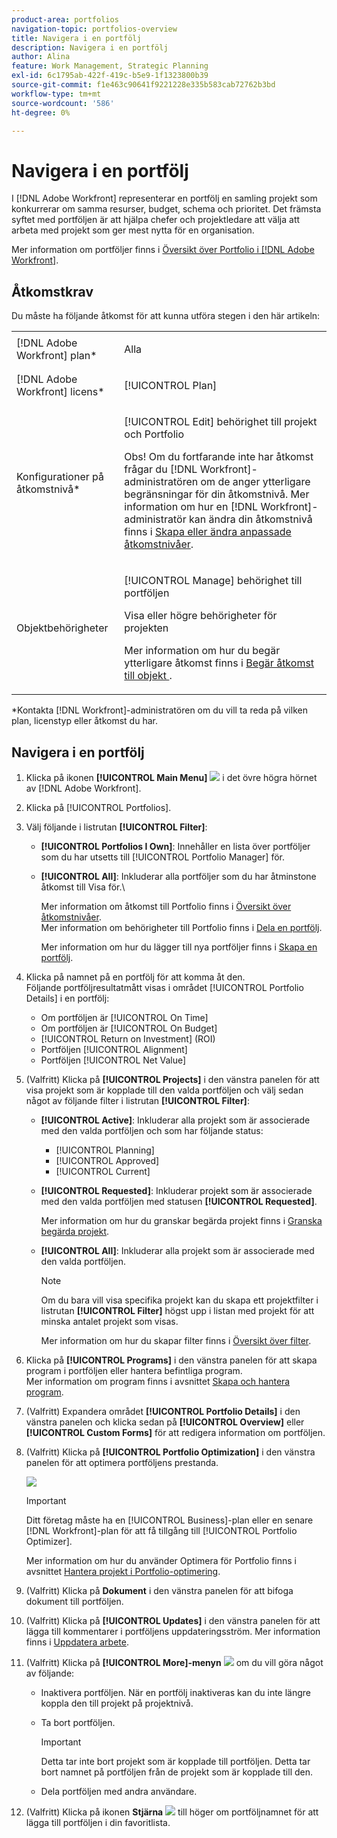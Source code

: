 ```yaml
---
product-area: portfolios
navigation-topic: portfolios-overview
title: Navigera i en portfölj
description: Navigera i en portfölj
author: Alina
feature: Work Management, Strategic Planning
exl-id: 6c1795ab-422f-419c-b5e9-1f1323800b39
source-git-commit: f1e463c90641f9221228e335b583cab72762b3bd
workflow-type: tm+mt
source-wordcount: '586'
ht-degree: 0%

---
```


# Navigera i en portfölj

<!--
<p data-mc-conditions="QuicksilverOrClassic.Draft mode">(NOTE: This article will need to be further revised and maybe merged into Understanding Portfolios?! (other?!).)</p>
-->

I [!DNL Adobe Workfront] representerar en portfölj en samling projekt som konkurrerar om samma resurser, budget, schema och prioritet. Det främsta syftet med portföljen är att hjälpa chefer och projektledare att välja att arbeta med projekt som ger mest nytta för en organisation.

Mer information om portföljer finns i [Översikt över Portfolio i [!DNL Adobe Workfront]](../../../manage-work/portfolios/portfolios-overview/portfolio-overview.md).

## Åtkomstkrav

Du måste ha följande åtkomst för att kunna utföra stegen i den här artikeln:

<table style="table-layout:auto"> 
 <col> 
 <col> 
 <tbody> 
  <tr> 
   <td role="rowheader">[!DNL Adobe Workfront] plan*</td> 
   <td> <p>Alla </p> </td> 
  </tr> 
  <tr> 
   <td role="rowheader">[!DNL Adobe Workfront] licens*</td> 
   <td> <p>[!UICONTROL Plan] </p> </td> 
  </tr> 
  <tr> 
   <td role="rowheader">Konfigurationer på åtkomstnivå*</td> 
   <td> <p>[!UICONTROL Edit] behörighet till projekt och Portfolio</p> <p>Obs! Om du fortfarande inte har åtkomst frågar du [!DNL Workfront]-administratören om de anger ytterligare begränsningar för din åtkomstnivå. Mer information om hur en [!DNL Workfront]-administratör kan ändra din åtkomstnivå finns i <a href="../../../administration-and-setup/add-users/configure-and-grant-access/create-modify-access-levels.md" class="MCXref xref">Skapa eller ändra anpassade åtkomstnivåer</a>.</p> </td> 
  </tr> 
  <tr> 
   <td role="rowheader">Objektbehörigheter</td> 
   <td> <p>[!UICONTROL Manage] behörighet till portföljen</p> <p>Visa eller högre behörigheter för projekten</p> <p>Mer information om hur du begär ytterligare åtkomst finns i <a href="../../../workfront-basics/grant-and-request-access-to-objects/request-access.md" class="MCXref xref">Begär åtkomst till objekt </a>.</p> </td> 
  </tr> 
 </tbody> 
</table>

&#42;Kontakta [!DNL Workfront]-administratören om du vill ta reda på vilken plan, licenstyp eller åtkomst du har.

## Navigera i en portfölj

1. Klicka på ikonen **[!UICONTROL Main Menu]** ![](assets/main-menu-icon.png) i det övre högra hörnet av [!DNL Adobe Workfront].

1. Klicka på [!UICONTROL Portfolios].
1. Välj följande i listrutan **[!UICONTROL Filter]**:

   * **[!UICONTROL Portfolios I Own]**: Innehåller en lista över portföljer som du har utsetts till [!UICONTROL Portfolio Manager] för.
   * **[!UICONTROL All]**: Inkluderar alla portföljer som du har åtminstone åtkomst till Visa för.\

     Mer information om åtkomst till Portfolio finns i [Översikt över åtkomstnivåer](../../../administration-and-setup/add-users/access-levels-and-object-permissions/access-levels-overview.md).\
      Mer information om behörigheter till Portfolio finns i [Dela en portfölj](../../../workfront-basics/grant-and-request-access-to-objects/share-a-portfolio.md).

     Mer information om hur du lägger till nya portföljer finns i [Skapa en portfölj](../../../manage-work/portfolios/create-and-manage-portfolios/create-portfolios.md).

1. Klicka på namnet på en portfölj för att komma åt den.\
   Följande portföljresultatmått visas i området [!UICONTROL Portfolio Details] i en portfölj:

   * Om portföljen är [!UICONTROL On Time]
   * Om portföljen är [!UICONTROL On Budget]
   * [!UICONTROL Return on Investment] (ROI)
   * Portföljen [!UICONTROL Alignment]
   * Portföljen [!UICONTROL Net Value]

1. (Valfritt)   Klicka på **[!UICONTROL Projects]** i den vänstra panelen för att visa projekt som är kopplade till den valda portföljen och välj sedan något av följande filter i listrutan **[!UICONTROL Filter]**:

   * **[!UICONTROL Active]**: Inkluderar alla projekt som är associerade med den valda portföljen och som har följande status:

      * [!UICONTROL Planning]
      * [!UICONTROL Approved]
      * [!UICONTROL Current]
   * **[!UICONTROL Requested]**: Inkluderar projekt som är associerade med den valda portföljen med statusen **[!UICONTROL Requested]**.

     Mer information om hur du granskar begärda projekt finns i [Granska begärda projekt](../../../manage-work/portfolios/create-and-manage-portfolios/review-requested-projects.md).

   * **[!UICONTROL All]**: Inkluderar alla projekt som är associerade med den valda portföljen.

     >[!NOTE]
     >
     >Om du bara vill visa specifika projekt kan du skapa ett projektfilter i listrutan **[!UICONTROL Filter]** högst upp i listan med projekt för att minska antalet projekt som visas.

     Mer information om hur du skapar filter finns i [Översikt över filter](../../../reports-and-dashboards/reports/reporting-elements/filters-overview.md).


1. Klicka på **[!UICONTROL Programs]** i den vänstra panelen för att skapa program i portföljen eller hantera befintliga program.\
   Mer information om program finns i avsnittet [Skapa och hantera program](../../../manage-work/portfolios/create-and-manage-programs/create-and-manage-programs.md).

1. (Valfritt) Expandera området **[!UICONTROL Portfolio Details]** i den vänstra panelen och klicka sedan på **[!UICONTROL Overview]** eller **[!UICONTROL Custom Forms]** för att redigera information om portföljen.

1. (Valfritt) Klicka på **[!UICONTROL Portfolio Optimization]** i den vänstra panelen för att optimera portföljens prestanda.

   ![](assets/portfolio-optimizer-with-projects-nwe-350x89.png)

   >[!IMPORTANT]
   >
   >Ditt företag måste ha en [!UICONTROL Business]-plan eller en senare [!DNL Workfront]-plan för att få tillgång till [!UICONTROL Portfolio Optimizer].

   Mer information om hur du använder Optimera för Portfolio finns i avsnittet [Hantera projekt i Portfolio-optimering](../../../manage-work/portfolios/portfolio-optimizer/manage-projects-in-portfolio-optimizer.md).

1. (Valfritt) Klicka på **Dokument** i den vänstra panelen för att bifoga dokument till portföljen.
1. (Valfritt) Klicka på **[!UICONTROL Updates]** i den vänstra panelen för att lägga till kommentarer i portföljens uppdateringsström. Mer information finns i [Uppdatera arbete](../../../workfront-basics/updating-work-items-and-viewing-updates/update-work.md).
1. (Valfritt) Klicka på **[!UICONTROL More]-menyn** ![](assets/qs-more-icon-on-an-object.png) om du vill göra något av följande:

   * Inaktivera portföljen. När en portfölj inaktiveras kan du inte längre koppla den till projekt på projektnivå.
   * Ta bort portföljen.

     >[!IMPORTANT]
     >
     >Detta tar inte bort projekt som är kopplade till portföljen. Detta tar bort namnet på portföljen från de projekt som är kopplade till den.

   * Dela portföljen med andra användare.

1. (Valfritt) Klicka på ikonen **Stjärna** ![](assets/qs-star-icon-favorites-39x38.png) till höger om portföljnamnet för att lägga till portföljen i din favoritlista.
